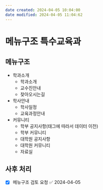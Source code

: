 ```yaml
---
date created: 2024-04-05 10:04:00
date modified: 2024-04-05 11:04:62
---
```


# 메뉴구조 특수교육과
## 메뉴구조
- 학과소개
	- 학과소개
	- 교수진안내
	- 찾아오시는길
- 학사안내
	- 학사일정
	- 교육과정안내
- 커뮤니티
	- 학부 공지사항(태그에 따라서 데이터 이전)
	- 학부 커뮤니티
	- 대학원 공지사항
	- 대학원 커뮤니티
	- 자료실

## 사후 처리
- [x] 메뉴구조 검토 요청 ✅ 2024-04-05